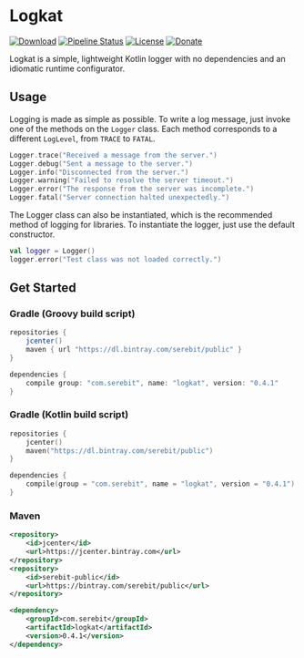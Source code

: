# Logkat
[![Download][bintray]](https://bintray.com/serebit/Maven/logkat)
[![Pipeline Status][gitlab-ci]](https://gitlab.com/serebit/logkat/pipelines)
[![License][license]](https://www.apache.org/licenses/LICENSE-2.0.html)
[![Donate][paypal]](https://paypal.me/gdeadshot)

Logkat is a simple, lightweight Kotlin logger with no dependencies and an idiomatic runtime configurator.

## Usage
Logging is made as simple as possible. To write a log message, just invoke one of the methods on the `Logger` class. 
Each method corresponds to a different `LogLevel`, from `TRACE` to `FATAL`.
```kotlin
Logger.trace("Received a message from the server.")
Logger.debug("Sent a message to the server.")
Logger.info("Disconnected from the server.")
Logger.warning("Failed to resolve the server timeout.")
Logger.error("The response from the server was incomplete.")
Logger.fatal("Server connection halted unexpectedly.")
```
The Logger class can also be instantiated, which is the recommended method of logging for libraries. To instantiate 
the logger, just use the default constructor.
```kotlin
val logger = Logger()
logger.error("Test class was not loaded correctly.")
```

## Get Started
### Gradle (Groovy build script)
```gradle
repositories {
    jcenter()
    maven { url "https://dl.bintray.com/serebit/public" }
}

dependencies {
    compile group: "com.serebit", name: "logkat", version: "0.4.1"
}
```
### Gradle (Kotlin build script)
```kts
repositories {
    jcenter()
    maven("https://dl.bintray.com/serebit/public")
}

dependencies {
    compile(group = "com.serebit", name = "logkat", version = "0.4.1")
}
```
### Maven
```xml
<repository>
    <id>jcenter</id>
    <url>https://jcenter.bintray.com</url>
</repository>
<repository>
    <id>serebit-public</id>
    <url>https://bintray.com/serebit/public</url>
</repository>
```
```xml
<dependency>
    <groupId>com.serebit</groupId>
    <artifactId>logkat</artifactId>
    <version>0.4.1</version>
</dependency>
```

[bintray]: https://api.bintray.com/packages/serebit/public/logkat/images/download.svg "Download from Bintray"
[gitlab-ci]: https://gitlab.com/serebit/logkat/badges/master/build.svg "Pipeline Status"
[license]: https://img.shields.io/badge/License-Apache%202.0-lightgrey.svg "License"
[paypal]: https://img.shields.io/badge/Donate-PayPal-blue.svg "Donate via PayPal"
